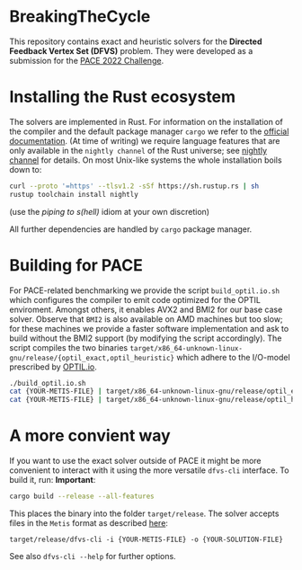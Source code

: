 # BreakingTheCycle
This repository contains exact and heuristic solvers for the **Directed Feedback Vertex Set (DFVS)** problem. 
They were developed as a submission for the [PACE 2022 Challenge](https://pacechallenge.org/2022).

# Installing the Rust ecosystem
The solvers are implemented in Rust.
For information on the installation of the compiler and the default package manager `cargo` we refer to the [official documentation](https://www.rust-lang.org/tools/install).
(At time of writing) we require language features that are only available in the `nightly channel` of the Rust universe; see [nightly channel](https://rust-lang.github.io/rustup/concepts/channels.html) for details.
On most Unix-like systems the whole installation boils down to:

```bash
curl --proto '=https' --tlsv1.2 -sSf https://sh.rustup.rs | sh
rustup toolchain install nightly
```
(use the *piping to s(hell)* idiom at your own discretion)

All further dependencies are handled by `cargo` package manager.

# Building for PACE
For PACE-related benchmarking we provide the script `build_optil.io.sh` which configures the compiler to emit code optimized for the OPTIL enviroment.
Amongst others, it enables AVX2 and BMI2 for our base case solver.
Observe that `BMI2` is also available on AMD machines but too slow; for these machines we provide a faster software implementation and ask to build without the BMI2 support (by modifying the script accordingly).
The script compiles the two binaries `target/x86_64-unknown-linux-gnu/release/{optil_exact,optil_heuristic}` which adhere to the I/O-model prescribed by [OPTIL.io](https://www.optil.io).

```bash
./build_optil.io.sh
cat {YOUR-METIS-FILE} | target/x86_64-unknown-linux-gnu/release/optil_exact > exact_solution
cat {YOUR-METIS-FILE} | target/x86_64-unknown-linux-gnu/release/optil_heuristic > a_solution
```

# A more convient way
If you want to use the exact solver outside of PACE it might be more convenient to interact with it using the more versatile `dfvs-cli` interface.
To build it, run:
**Important**:
```bash
cargo build --release --all-features
```

This places the binary into the folder `target/release`.
The solver accepts files in the `Metis` format as described [here](https://pacechallenge.org/2022/tracks/):
```
target/release/dfvs-cli -i {YOUR-METIS-FILE} -o {YOUR-SOLUTION-FILE}
```

See also `dfvs-cli --help` for further options.